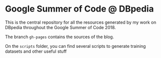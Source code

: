 # Google Summer of Code @ DBpedia

This is the central repository for all the resources generated by my work
on DBpedia throughout the Google Summer of Code 2018.

The branch `gh-pages` contains the sources of the blog.

On the `scripts` folder, you can find several scripts to generate training datasets and other useful stuff
